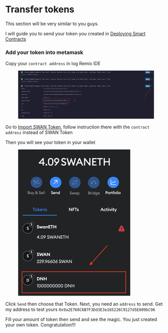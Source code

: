 # Transfer tokens

This section will be very similar to you guys.

I will guide you to send your token you created in [Deploying Smart Contracts](broken-reference)

### Add your token into metamask <a href="#add-your-token-into-metamask" id="add-your-token-into-metamask"></a>

Copy your `contract address` in log Remix IDE

<figure><img src="../../.gitbook/assets/image (8).png" alt=""><figcaption></figcaption></figure>

Go to [Import SWAN Token](https://about/swan/prepare-your-testnet-journey#import-swan-token), follow instruction there with the `contract address` instead of SWAN Token

Then you will see your token in your wallet

<figure><img src="../../.gitbook/assets/image (9).png" alt=""><figcaption></figcaption></figure>

Click `Send` then choose that Token. Next, you need an `address` to send. Get my address to test yours `0x9a2E760C6B7F3Dd3E3e165226C9127d5E809bC96`

Fill your amount of token then send and see the magic. You just created your own token. Congratulation!!!
